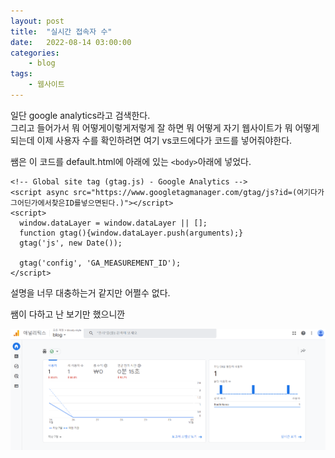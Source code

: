 ```yaml
---
layout: post
title:	"실시간 접속자 수"
date:	2022-08-14 03:00:00
categories:
    - blog
tags:
    - 웹사이트
---
```


일단 google analytics라고 검색한다.  
그리고 들어가서 뭐 어떻게이렇게저렇게 잘 하면 뭐 어떻게 자기 웹사이트가 뭐 어떻게 되는데 이제 사용자 수를 확인하려면 여기 vs코드에다가 코드를 넣어줘야한다.  

쌤은 이 코드를 default.html에 아래에 있는 `<body>`아래에 넣었다.

```
<!-- Global site tag (gtag.js) - Google Analytics -->
<script async src="https://www.googletagmanager.com/gtag/js?id=(여기다가그어딘가에서찾은ID를넣으면된다.)"></script>
<script>
  window.dataLayer = window.dataLayer || [];
  function gtag(){window.dataLayer.push(arguments);}
  gtag('js', new Date());

  gtag('config', 'GA_MEASUREMENT_ID');
</script>
```
설명을 너무 대충하는거 같지만 어쩔수 없다.  

쌤이 다하고 난 보기만 했으니깐

![Alt text](../../images/캡처2.PNG)